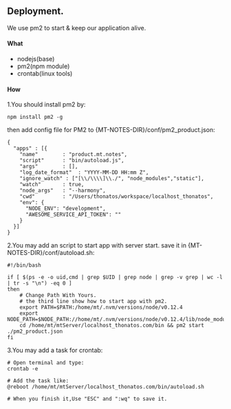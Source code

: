 
## Deployment.

We use pm2 to start & keep our application alive.

#### What

* nodejs(base)
* pm2(npm module)
* crontab(linux tools)

#### How

1.You should install pm2 by:

```
npm install pm2 -g
```
	
then add config file for PM2 to {MT-NOTES-DIR}/conf/pm2_product.json:

 
```
{
  "apps" : [{
    "name"        : "product.mt.notes",
    "script"      : "bin/autoload.js",
    "args"        : [],
    "log_date_format"  : "YYYY-MM-DD HH:mm Z",
    "ignore_watch" : ["[\\/\\\\]\\./", "node_modules","static"],
    "watch"       : true,
    "node_args"   : "--harmony",
    "cwd"         : "/Users/thonatos/workspace/localhost_thonatos",
    "env": {
      "NODE_ENV": "development",
      "AWESOME_SERVICE_API_TOKEN": ""
    }
  }]
}
```

2.You may add an script to start app with server start. save it in {MT-NOTES-DIR}/conf/autoload.sh:

```
#!/bin/bash

if [ $(ps -e -o uid,cmd | grep $UID | grep node | grep -v grep | wc -l | tr -s "\n") -eq 0 ]
then
	# Change Path With Yours.
	# the third line show how to start app with pm2.
	export PATH=$PATH:/home/mt/.nvm/versions/node/v0.12.4
	export NODE_PATH=$NODE_PATH://home/mt/.nvm/versions/node/v0.12.4/lib/node_modules
	cd /home/mt/mtServer/localhost_thonatos.com/bin && pm2 start ./pm2_product.json
fi
```

3.You may add a task for crontab:

```
# Open terminal and type:
crontab -e

# Add the task like:
@reboot /home/mt/mtServer/localhost_thonatos.com/bin/autoload.sh

# When you finish it,Use "ESC" and ":wq" to save it. 
```
